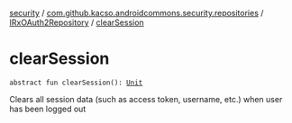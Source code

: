 [security](../../index.md) / [com.github.kacso.androidcommons.security.repositories](../index.md) / [IRxOAuth2Repository](index.md) / [clearSession](./clear-session.md)

# clearSession

`abstract fun clearSession(): `[`Unit`](https://kotlinlang.org/api/latest/jvm/stdlib/kotlin/-unit/index.html)

Clears all session data (such as access token, username, etc.) when user has been logged out

